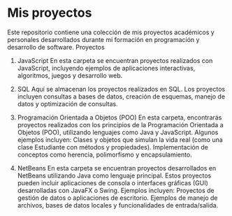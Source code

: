 # Mis proyectos
Este repositorio contiene una colección de mis proyectos académicos y personales desarrollados durante mi formación en programación y desarrollo de software.
Proyectos
1. JavaScript
En esta carpeta se encuentran proyectos realizados con JavaScript, incluyendo ejemplos de aplicaciones interactivas, algoritmos, juegos y desarrollo web.

2. SQL
Aquí se almacenan los proyectos realizados en SQL. Los proyectos incluyen consultas a bases de datos, creación de esquemas, manejo de datos y optimización de consultas.

3. Programación Orientada a Objetos (POO)
En esta carpeta, encontrarás proyectos realizados con los principios de la Programación Orientada a Objetos (POO), utilizando lenguajes como Java y JavaScript. Algunos ejemplos incluyen:
Clases y objetos que simulan la vida real (como una clase Estudiante con métodos y propiedades).
Implementación de conceptos como herencia, polimorfismo y encapsulamiento.

4. NetBeans
En esta carpeta se encuentran proyectos desarrollados en NetBeans utilizando Java como lenguaje principal. Estos proyectos pueden incluir aplicaciones de consola o interfaces gráficas (GUI) desarrolladas con JavaFX o Swing. Ejemplos incluyen:
Proyectos de gestión de datos o aplicaciones de escritorio.
Ejemplos de manejo de archivos, bases de datos locales y funcionalidades de entrada/salida.
